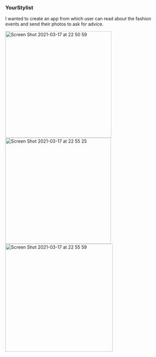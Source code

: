 ### YourStylist

I wanted to create an app from which user can read about the fashion events and send their photos to ask for advice.

<img width="335" alt="Screen Shot 2021-03-17 at 22 50 59" src="https://user-images.githubusercontent.com/51910678/111530212-1698c980-8774-11eb-90a8-a33477d1139a.png">

<img width="333" alt="Screen Shot 2021-03-17 at 22 55 25" src="https://user-images.githubusercontent.com/51910678/111530722-b35b6700-8774-11eb-8fe7-5c75e27ee361.png">

<img width="339" alt="Screen Shot 2021-03-17 at 22 55 59" src="https://user-images.githubusercontent.com/51910678/111530603-8ad36d00-8774-11eb-9dc0-93a4b82510c9.png">

